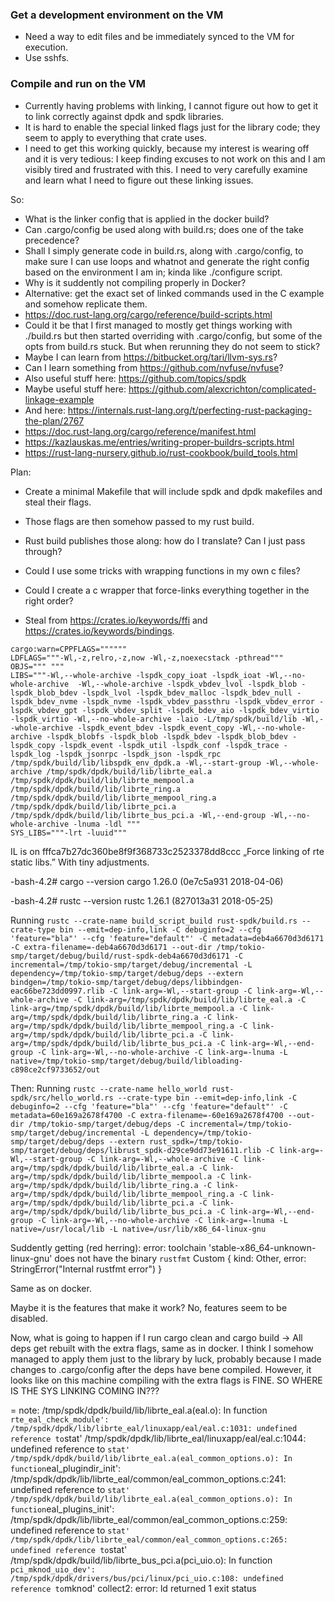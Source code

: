 ### Get a development environment on the VM

- Need a way to edit files and be immediately synced to the VM for execution.
- Use sshfs.

### Compile and run on the VM

- Currently having problems with linking, I cannot figure out how to get it to link correctly against dpdk and spdk libraries.
- It is hard to enable the special linked flags just for the library code; they seem to apply to everything that crate uses.
- I need to get this working quickly, because my interest is wearing off and it is very tedious: I keep finding excuses to not work on this and I am visibly tired and frustrated with this. I need to very carefully examine and learn what I need to figure out these linking issues.

So:

- What is the linker config that is applied in the docker build?
- Can .cargo/config be used along with build.rs; does one of the take precedence?
- Shall I simply generate code in build.rs, along with .cargo/config, to make sure I can use loops and whatnot and generate the right config based on the environment I am in; kinda like ./configure script.
- Why is it suddently not compiling properly in Docker?
- Alternative: get the exact set of linked commands used in the C example and somehow replicate them.
- https://doc.rust-lang.org/cargo/reference/build-scripts.html
- Could it be that I first managed to mostly get things working with ./build.rs but then started overriding with .cargo/config, but some of the opts from build.rs stuck. But when rerunning they do not seem to stick?
- Maybe I can learn from https://bitbucket.org/tari/llvm-sys.rs?
- Can I learn something from https://github.com/nvfuse/nvfuse?
- Also useful stuff here: https://github.com/topics/spdk
- Maybe useful stuff here: https://github.com/alexcrichton/complicated-linkage-example
- And here: https://internals.rust-lang.org/t/perfecting-rust-packaging-the-plan/2767
- https://doc.rust-lang.org/cargo/reference/manifest.html
- https://kazlauskas.me/entries/writing-proper-buildrs-scripts.html
- https://rust-lang-nursery.github.io/rust-cookbook/build_tools.html

Plan:

- Create a minimal Makefile that will include spdk and dpdk makefiles and steal their flags.
- Those flags are then somehow passed to my rust build.
- Rust build publishes those along: how do I translate? Can I just pass through?
- Could I use some tricks with wrapping functions in my own c files?
- Could I create a c wrapper that force-links everything together in the right order?

- Steal from https://crates.io/keywords/ffi and https://crates.io/keywords/bindings.

```
cargo:warn=CPPFLAGS=""""""
LDFLAGS="""-Wl,-z,relro,-z,now -Wl,-z,noexecstack -pthread"""
OBJS=""" """
LIBS="""-Wl,--whole-archive -lspdk_copy_ioat -lspdk_ioat -Wl,--no-whole-archive  -Wl,--whole-archive -lspdk_vbdev_lvol -lspdk_blob -lspdk_blob_bdev -lspdk_lvol -lspdk_bdev_malloc -lspdk_bdev_null -lspdk_bdev_nvme -lspdk_nvme -lspdk_vbdev_passthru -lspdk_vbdev_error -lspdk_vbdev_gpt -lspdk_vbdev_split -lspdk_bdev_aio -lspdk_bdev_virtio -lspdk_virtio -Wl,--no-whole-archive -laio -L/tmp/spdk/build/lib -Wl,--whole-archive -lspdk_event_bdev -lspdk_event_copy -Wl,--no-whole-archive -lspdk_blobfs -lspdk_blob -lspdk_bdev -lspdk_blob_bdev -lspdk_copy -lspdk_event -lspdk_util -lspdk_conf -lspdk_trace -lspdk_log -lspdk_jsonrpc -lspdk_json -lspdk_rpc /tmp/spdk/build/lib/libspdk_env_dpdk.a -Wl,--start-group -Wl,--whole-archive /tmp/spdk/dpdk/build/lib/librte_eal.a /tmp/spdk/dpdk/build/lib/librte_mempool.a /tmp/spdk/dpdk/build/lib/librte_ring.a /tmp/spdk/dpdk/build/lib/librte_mempool_ring.a /tmp/spdk/dpdk/build/lib/librte_pci.a /tmp/spdk/dpdk/build/lib/librte_bus_pci.a -Wl,--end-group -Wl,--no-whole-archive -lnuma -ldl """
SYS_LIBS="""-lrt -luuid"""
```

IL is on fffca7b27dc360be8f9f368733c2523378dd8ccc „Force linking of rte static libs.” With tiny adjustments.

-bash-4.2# cargo --version
cargo 1.26.0 (0e7c5a931 2018-04-06)

-bash-4.2# rustc --version
rustc 1.26.1 (827013a31 2018-05-25)

Running `rustc --crate-name build_script_build rust-spdk/build.rs --crate-type bin --emit=dep-info,link -C debuginfo=2 --cfg 'feature="bla"' --cfg 'feature="default"' -C metadata=deb4a6670d3d6171 -C extra-filename=-deb4a6670d3d6171 --out-dir /tmp/tokio-smp/target/debug/build/rust-spdk-deb4a6670d3d6171 -C incremental=/tmp/tokio-smp/target/debug/incremental -L dependency=/tmp/tokio-smp/target/debug/deps --extern bindgen=/tmp/tokio-smp/target/debug/deps/libbindgen-eac66be723dd0997.rlib -C link-arg=-Wl,--start-group -C link-arg=-Wl,--whole-archive -C link-arg=/tmp/spdk/dpdk/build/lib/librte_eal.a -C link-arg=/tmp/spdk/dpdk/build/lib/librte_mempool.a -C link-arg=/tmp/spdk/dpdk/build/lib/librte_ring.a -C link-arg=/tmp/spdk/dpdk/build/lib/librte_mempool_ring.a -C link-arg=/tmp/spdk/dpdk/build/lib/librte_pci.a -C link-arg=/tmp/spdk/dpdk/build/lib/librte_bus_pci.a -C link-arg=-Wl,--end-group -C link-arg=-Wl,--no-whole-archive -C link-arg=-lnuma -L native=/tmp/tokio-smp/target/debug/build/libloading-c898ce2cf9733652/out`

Then:
Running `rustc --crate-name hello_world rust-spdk/src/hello_world.rs --crate-type bin --emit=dep-info,link -C debuginfo=2 --cfg 'feature="bla"' --cfg 'feature="default"' -C metadata=60e169a2678f4700 -C extra-filename=-60e169a2678f4700 --out-dir /tmp/tokio-smp/target/debug/deps -C incremental=/tmp/tokio-smp/target/debug/incremental -L dependency=/tmp/tokio-smp/target/debug/deps --extern rust_spdk=/tmp/tokio-smp/target/debug/deps/librust_spdk-d29ce9dd73e91611.rlib -C link-arg=-Wl,--start-group -C link-arg=-Wl,--whole-archive -C link-arg=/tmp/spdk/dpdk/build/lib/librte_eal.a -C link-arg=/tmp/spdk/dpdk/build/lib/librte_mempool.a -C link-arg=/tmp/spdk/dpdk/build/lib/librte_ring.a -C link-arg=/tmp/spdk/dpdk/build/lib/librte_mempool_ring.a -C link-arg=/tmp/spdk/dpdk/build/lib/librte_pci.a -C link-arg=/tmp/spdk/dpdk/build/lib/librte_bus_pci.a -C link-arg=-Wl,--end-group -C link-arg=-Wl,--no-whole-archive -C link-arg=-lnuma -L native=/usr/local/lib -L native=/usr/lib/x86_64-linux-gnu`

Suddently getting (red herring):
error: toolchain 'stable-x86_64-unknown-linux-gnu' does not have the binary `rustfmt`
Custom { kind: Other, error: StringError("Internal rustfmt error") }

Same as on docker.

Maybe it is the features that make it work? No, features seem to be disabled.

Now, what is going to happen if I run cargo clean and cargo build -> All deps get rebuilt with the extra flags, same as in docker. I think I somehow managed to apply them just to the library by luck, probably because I made changes to .cargo/config after the deps have bene compiled. However, it looks like on this machine compiling with the extra flags is FINE. SO WHERE IS THE SYS LINKING COMING IN???

= note: /tmp/spdk/dpdk/build/lib/librte_eal.a(eal.o): In function `rte_eal_check_module': /tmp/spdk/dpdk/lib/librte_eal/linuxapp/eal/eal.c:1031: undefined reference to`stat'
/tmp/spdk/dpdk/lib/librte_eal/linuxapp/eal/eal.c:1044: undefined reference to `stat' /tmp/spdk/dpdk/build/lib/librte_eal.a(eal_common_options.o): In function`eal_plugindir_init':
/tmp/spdk/dpdk/lib/librte_eal/common/eal_common_options.c:241: undefined reference to `stat' /tmp/spdk/dpdk/build/lib/librte_eal.a(eal_common_options.o): In function`eal_plugins_init':
/tmp/spdk/dpdk/lib/librte_eal/common/eal_common_options.c:259: undefined reference to `stat' /tmp/spdk/dpdk/lib/librte_eal/common/eal_common_options.c:265: undefined reference to`stat'
/tmp/spdk/dpdk/build/lib/librte_bus_pci.a(pci_uio.o): In function `pci_mknod_uio_dev': /tmp/spdk/dpdk/drivers/bus/pci/linux/pci_uio.c:108: undefined reference to`mknod'
collect2: error: ld returned 1 exit status
